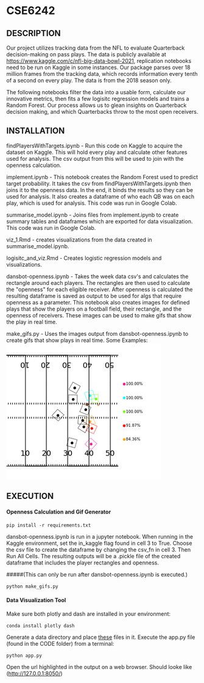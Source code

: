 # CSE6242

## DESCRIPTION

Our project utilizes tracking data from the NFL to evaluate Quarterback decision-making on pass plays. The data is publicly available at https://www.kaggle.com/c/nfl-big-data-bowl-2021, replication notebooks need to be run on Kaggle in some instances. Our package parses over 18 million frames from the tracking data, which records information every tenth of a second on every play. The data is from the 2018 season only.

The following notebooks filter the data into a usable form, calculate our innovative metrics, then fits a few logisitc regression models and trains a Random Forest. Our process allows us to glean insights on Quarterback decision making, and which Quarterbacks throw to the most open receivers.

## INSTALLATION

findPlayersWithTargets.ipynb - Run this code on Kaggle to acquire the dataset on Kaggle. This will hold every play and calculate other features used for analysis. The csv output from this will be used to join with the openness calculation.

implement.ipynb - This notebook creates the Random Forest used to predict target probability. It takes the csv from findPlayersWithTargets.ipynb then joins it to the openness data. In the end, it binds the results so they can be used for analysis. It also creates a dataframe of who each QB was on each play, which is used for analysis. This code was run in Google Colab.

summarise_model.ipynb - Joins files from implement.ipynb to create summary tables and dataframes which are exported for data visualization. This code was run in Google Colab.

viz_1.Rmd - creates visualizations from the data created in summarise_model.ipynb.

logisitc_and_viz.Rmd - Creates logistic regression models and visualizations.

dansbot-openness.ipynb - Takes the week data csv's and calculates the rectangle around each players. The rectangles are then used to calculate the "openness" for each eligible receiver. After openness is calculated the resulting dataframe is saved as output to be used for algs that require openness as a parameter. This notebook also creates images for defined plays that show the players on a football field, their rectangle, and the openness of receivers. These images can be used to make gifs that show the play in real time.

make_gifs.py - Uses the images output from dansbot-openness.ipynb to create gifs that show plays in real time.
Some Examples:
![gif1](https://github.com/dparis83/CSE6242/blob/main/gifs/2018090600_190.gif)

## EXECUTION

#### Openness Calculation and Gif Generator
```shell
pip install -r requirements.txt
```

dansbot-openness.ipynb is run in a jupyter notebook. When running in the Kaggle environment, set the in_kaggle flag found in cell 3 to True. Choose the csv file to create the dataframe by changing the csv_fn in cell 3. Then Run All Cells. The resulting outputs will be a .pickle file of the created dataframe that includes the player rectangles and openness.

#####(This can only be run after dansbot-openness.ipynb is executed.)
```shell
python make_gifs.py
```

#### Data Visualization Tool
Make sure both plotly and dash are installed in your environment:

```shell
conda install plotly dash
```

Generate a data directory and place [these](https://gtvault-my.sharepoint.com/:f:/g/personal/jperalta8_gatech_edu/ElvMzTGPGJxLrGTU20HnsCsB6URqdsnnP-rsAfzTuxMj1A?e=yChGBQ) files in it. Execute the app.py file (found in the CODE folder) from a terminal:

```shell
python app.py
```

Open the url highlighted in the output on a web browser. Should looke like  (http://127.0.0.1:8050/)

